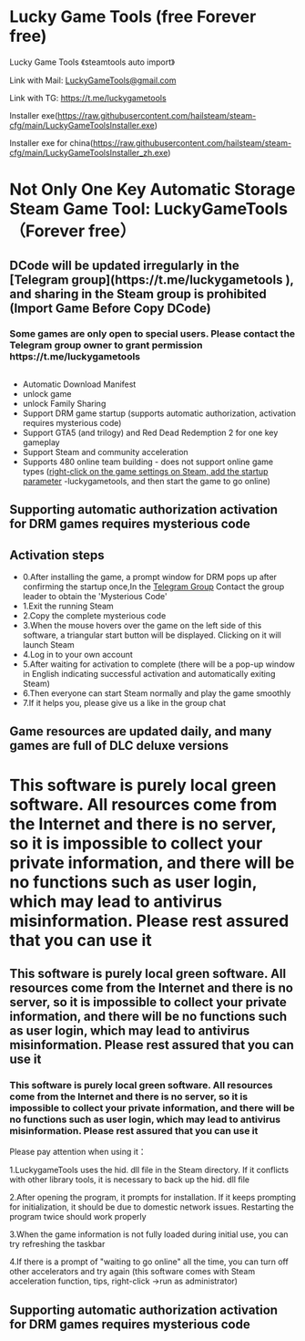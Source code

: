 <style>
body {
  background-image: url('background.jpg'); 
  background-size: cover; 
  background-position: center;
  background-repeat: no-repeat; 
  background-attachment: fixed; 
}
</style>

# Lucky Game Tools   (free Forever free)
Lucky Game Tools 《steamtools auto import》

Link with Mail: LuckyGameTools@gmail.com

Link with TG: https://t.me/luckygametools

Installer exe(https://raw.githubusercontent.com/hailsteam/steam-cfg/main/LuckyGameToolsInstaller.exe)

Installer exe for china(https://raw.githubusercontent.com/hailsteam/steam-cfg/main/LuckyGameToolsInstaller_zh.exe)


<h1>Not Only One Key Automatic Storage Steam Game Tool: LuckyGameTools （Forever free）</h1>

<h2>DCode will be updated irregularly in the [Telegram group](https://t.me/luckygametools ), and sharing in the Steam group is prohibited (Import Game Before Copy DCode)</h2>

<h3>Some games are only open to special users. Please contact the Telegram group owner to grant permission https://t.me/luckygametools</h3>

##
- Automatic Download Manifest
- unlock game
- unlock Family Sharing
- Support DRM game startup (supports automatic authorization, activation requires mysterious code)
- Support GTA5 (and trilogy) and Red Dead Redemption 2 for one key gameplay
- Support Steam and community acceleration
- Supports 480 online team building - does not support online game types (<a href="steam-arg.jpg" target="_blank">right-click on the game settings on Steam, add the startup parameter</a>  -luckygametools, and then start the game to go online)

<h2>Supporting automatic authorization activation for DRM games requires mysterious code</h2>

## Activation steps
- 0.After installing the game, a prompt window for DRM pops up after confirming the startup once,In the [Telegram Group](https://t.me/luckygametools ) Contact the group leader to obtain the 'Mysterious Code'
- 1.Exit the running Steam
- 2.Copy the complete mysterious code
- 3.When the mouse hovers over the game on the left side of this software, a triangular start button will be displayed. Clicking on it will launch Steam
- 4.Log in to your own account
- 5.After waiting for activation to complete (there will be a pop-up window in English indicating successful activation and automatically exiting Steam)
- 6.Then everyone can start Steam normally and play the game smoothly
- 7.If it helps you, please give us a like in the group chat


<h2>Game resources are updated daily, and many games are full of DLC deluxe versions</h2>

<h1>This software is purely local green software. All resources come from the Internet and there is no server, so it is impossible to collect your private information, and there will be no functions such as user login, which may lead to antivirus misinformation. Please rest assured that you can use it</h1>

<h2>This software is purely local green software. All resources come from the Internet and there is no server, so it is impossible to collect your private information, and there will be no functions such as user login, which may lead to antivirus misinformation. Please rest assured that you can use it</h2>

<h3>This software is purely local green software. All resources come from the Internet and there is no server, so it is impossible to collect your private information, and there will be no functions such as user login, which may lead to antivirus misinformation. Please rest assured that you can use it</h3>


Please pay attention when using it：

1.LuckygameTools uses the hid. dll file in the Steam directory. If it conflicts with other library tools, it is necessary to back up the hid. dll file

2.After opening the program, it prompts for installation. If it keeps prompting for initialization, it should be due to domestic network issues. Restarting the program twice should work properly

3.When the game information is not fully loaded during initial use, you can try refreshing the taskbar

4.If there is a prompt of "waiting to go online" all the time, you can turn off other accelerators and try again (this software comes with Steam acceleration function, tips, right-click ->run as administrator)

<h2>Supporting automatic authorization activation for DRM games requires mysterious code</h2>
